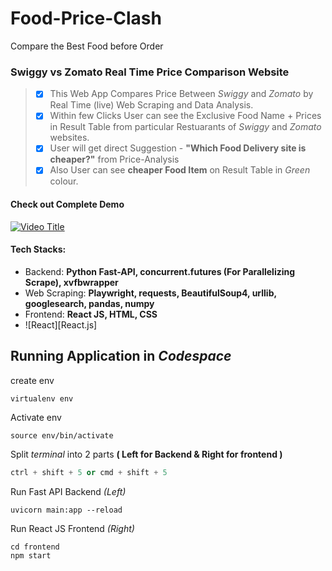 # Food-Price-Clash 
Compare the Best Food before Order

### Swiggy vs Zomato Real Time Price Comparison Website
> - [X] This Web App Compares Price Between  _Swiggy_ and _Zomato_ by Real Time (live) Web Scraping and Data Analysis.
> - [X] Within few Clicks User can see the Exclusive Food Name + Prices in Result Table from particular Restuarants of _Swiggy_ and _Zomato_ websites.
> - [X] User will get direct Suggestion - **"Which Food Delivery site is cheaper?"** from Price-Analysis
> - [X] Also User can see **cheaper Food Item** on Result Table in _Green_ colour.

#### Check out Complete Demo
[![Video Title](https://img.youtube.com/vi/C5kNgWme1zs/0.jpg)]([https://www.youtube.com/watch?v=VIDEO_ID](https://www.youtube.com/watch?v=C5kNgWme1zs))

#### Tech Stacks:
* Backend: **Python Fast-API, concurrent.futures (For Parallelizing Scrape), xvfbwrapper** 
* Web Scraping: **Playwright, requests, BeautifulSoup4, urllib, googlesearch, pandas, numpy**
* Frontend: **React JS, HTML, CSS**
* ![React][React.js]
## **Running Application in _Codespace_**
create env 
```shell
virtualenv env
```
Activate env
```shell
source env/bin/activate
```
Split _terminal_ into 2 parts **( Left for Backend & Right for frontend )**
```cpp
ctrl + shift + 5 or cmd + shift + 5
```
Run Fast API Backend _(Left)_
```shell
uvicorn main:app --reload
```
 Run React JS Frontend _(Right)_
```shell
cd frontend
npm start
```
